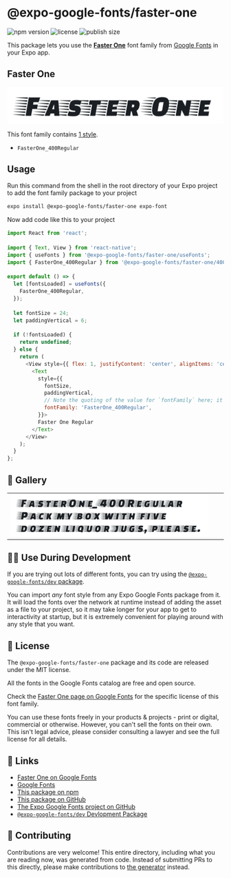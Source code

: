 # @expo-google-fonts/faster-one

![npm version](https://flat.badgen.net/npm/v/@expo-google-fonts/faster-one)
![license](https://flat.badgen.net/github/license/expo/google-fonts)
![publish size](https://flat.badgen.net/packagephobia/install/@expo-google-fonts/faster-one)

This package lets you use the [**Faster One**](https://fonts.google.com/specimen/Faster+One) font family from [Google Fonts](https://fonts.google.com/) in your Expo app.

## Faster One

![Faster One](./font-family.png)

This font family contains [1 style](#-gallery).

- `FasterOne_400Regular`

## Usage

Run this command from the shell in the root directory of your Expo project to add the font family package to your project
```sh
expo install @expo-google-fonts/faster-one expo-font
```

Now add code like this to your project
```js
import React from 'react';

import { Text, View } from 'react-native';
import { useFonts } from '@expo-google-fonts/faster-one/useFonts';
import { FasterOne_400Regular } from '@expo-google-fonts/faster-one/400Regular';

export default () => {
  let [fontsLoaded] = useFonts({
    FasterOne_400Regular,
  });

  let fontSize = 24;
  let paddingVertical = 6;

  if (!fontsLoaded) {
    return undefined;
  } else {
    return (
      <View style={{ flex: 1, justifyContent: 'center', alignItems: 'center' }}>
        <Text
          style={{
            fontSize,
            paddingVertical,
            // Note the quoting of the value for `fontFamily` here; it expects a string!
            fontFamily: 'FasterOne_400Regular',
          }}>
          Faster One Regular
        </Text>
      </View>
    );
  }
};

```

## 🔡 Gallery


||||
|-|-|-|
|![FasterOne_400Regular](.//400Regular/FasterOne_400Regular.ttf.png)||||


## 👩‍💻 Use During Development

If you are trying out lots of different fonts, you can try using the [`@expo-google-fonts/dev` package](https://github.com/expo/google-fonts/tree/master/font-packages/dev#readme).

You can import *any* font style from any Expo Google Fonts package from it. It will load the fonts
over the network at runtime instead of adding the asset as a file to your project, so it may take longer
for your app to get to interactivity at startup, but it is extremely convenient
for playing around with any style that you want.

## 📖 License

The `@expo-google-fonts/faster-one` package and its code are released under the MIT license.

All the fonts in the Google Fonts catalog are free and open source.

Check the [Faster One page on Google Fonts](https://fonts.google.com/specimen/Faster+One) for the specific license of this font family.

You can use these fonts freely in your products & projects - print or digital, commercial or otherwise. However, you can't sell the fonts on their own. This isn't legal advice, please consider consulting a lawyer and see the full license for all details.

## 🔗 Links

- [Faster One on Google Fonts](https://fonts.google.com/specimen/Faster+One)
- [Google Fonts](https://fonts.google.com/)
- [This package on npm](https://www.npmjs.com/package/@expo-google-fonts/faster-one)
- [This package on GitHub](https://github.com/expo/google-fonts/tree/master/font-packages/faster-one)
- [The Expo Google Fonts project on GitHub](https://github.com/expo/google-fonts)
- [`@expo-google-fonts/dev` Devlopment Package](https://github.com/expo/google-fonts/tree/master/font-packages/dev)

## 🤝 Contributing

Contributions are very welcome! This entire directory, including what you are reading now, was generated from code. Instead of submitting PRs to this directly, please make contributions to [the generator](https://github.com/expo/google-fonts/tree/master/packages/generator) instead.
